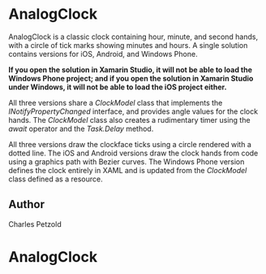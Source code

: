 AnalogClock
===========

AnalogClock is a classic clock containing hour, minute, and second hands, with a circle of 
tick marks showing minutes and hours. A single solution contains versions for iOS, Android, and Windows Phone. 

**If you open the solution in Xamarin Studio, it will not be able to load the Windows Phone project;
and if you open the solution in Xamarin Studio under Windows, it will not be able to load the iOS project either.**

All three versions share a *ClockModel* class that implements the *INotifyPropertyChanged* interface, 
and provides angle values for the clock hands. The *ClockModel* class also creates a rudimentary timer 
using the *await* operator and the *Task.Delay* method.

All three versions draw the clockface ticks using a circle rendered with a dotted line.
The iOS and Android versions draw the clock hands from code using a graphics path with Bezier curves.
The Windows Phone version defines the clock entirely in XAML and is updated from the *ClockModel*
class defined as a resource.

Author
------

Charles Petzold
# AnalogClock
